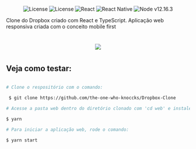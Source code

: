   
<p align="center">
   <img alt="License" src="https://img.shields.io/badge/license-MIT-%2304D361">  <img alt="License" src="https://img.shields.io/badge/TypeScript-Blue?style=flat">    <img src="https://img.shields.io/badge/React-Orange?style=flat" alt="React" /> <img src="https://img.shields.io/badge/React Native-black?style=flat" alt="React Native" /> <img src="https://img.shields.io/badge/Node v12.16.3-Green?style=flat" alt="Node v12.16.3" /> 



Clone do Dropbox criado com React e TypeScript. Aplicação web responsiva criada com o conceito mobile first

<h1 align="center">
  <img src="https://ik.imagekit.io/hld13bjzb1/design_Ms_hauYm6.png">
<h1>



## Veja como testar:
```bash

# Clone o respositório com o comando:

 $ git clone https://github.com/the-one-who-knoccks/Dropbox-Clone

# Acesse a pasta web dentro do diretório clonado com 'cd web' e instale as dependências com o comando:
 
$ yarn

# Para iniciar a aplicação web, rode o comando:

$ yarn start
```

